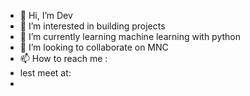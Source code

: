 - 👋 Hi, I’m Dev
- 👀 I’m interested in building projects
- 🌱 I’m currently learning machine learning with python
- 💞️ I’m looking to collaborate on MNC
- 📫 How to reach me :
- lest meet at:
- 


<!---
hi-8055/hi-8055 is a ✨ special ✨ repository because its `README.md` (this file) appears on your GitHub profile.
You can click the Preview link to take a look at your changes.
--->
